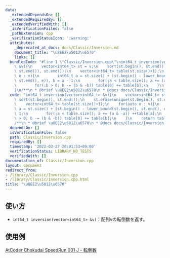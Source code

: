 ```yaml
---
data:
  _extendedDependsOn: []
  _extendedRequiredBy: []
  _extendedVerifiedWith: []
  _isVerificationFailed: false
  _pathExtension: cpp
  _verificationStatusIcon: ':warning:'
  attributes:
    _deprecated_at_docs: docs/Classic/Inversion.md
    document_title: "\u8EE2\u5012\u6570"
    links: []
  bundledCode: "#line 1 \"Classic/Inversion.cpp\"\nint64_t inversion(vector<int64_t>\
    \ &v){\n    vector<int64_t> st = v;\n    sort(st.begin(), st.end());\n    st.erase(unique(st.begin(),\
    \ st.end()), st.end());\n    vector<int64_t> table(st.size()+1);\n    for(auto\
    \ e : v){\n        int64_t a = st.size() + (st.begin() - lower_bound(st.begin(),\
    \ st.end(), e)), b = a - 1;\n        for(;a < table.size(); a += (a & -a)) ++table[a];\n\
    \        for(;b > 0; b -= (b & -b)) table[0] += table[b];\n    }\n    return table[0];\n\
    }\n/**\n * @brief \u8EE2\u5012\u6570\n * @docs docs/Classic/Inversion.md\n */\n"
  code: "int64_t inversion(vector<int64_t> &v){\n    vector<int64_t> st = v;\n   \
    \ sort(st.begin(), st.end());\n    st.erase(unique(st.begin(), st.end()), st.end());\n\
    \    vector<int64_t> table(st.size()+1);\n    for(auto e : v){\n        int64_t\
    \ a = st.size() + (st.begin() - lower_bound(st.begin(), st.end(), e)), b = a -\
    \ 1;\n        for(;a < table.size(); a += (a & -a)) ++table[a];\n        for(;b\
    \ > 0; b -= (b & -b)) table[0] += table[b];\n    }\n    return table[0];\n}\n\
    /**\n * @brief \u8EE2\u5012\u6570\n * @docs docs/Classic/Inversion.md\n */\n"
  dependsOn: []
  isVerificationFile: false
  path: Classic/Inversion.cpp
  requiredBy: []
  timestamp: '2022-03-27 20:01:53+09:00'
  verificationStatus: LIBRARY_NO_TESTS
  verifiedWith: []
documentation_of: Classic/Inversion.cpp
layout: document
redirect_from:
- /library/Classic/Inversion.cpp
- /library/Classic/Inversion.cpp.html
title: "\u8EE2\u5012\u6570"
---
```

## 使い方  
- `int64_t inversion(vector<int64_t> &v)`：配列vの転倒数を返す。  

## 使用例
<a href="https://atcoder.jp/contests/chokudai_S001/submissions/30509909" target="_blank">AtCoder Chokudai SpeedRun 001 J - 転倒数</a>
